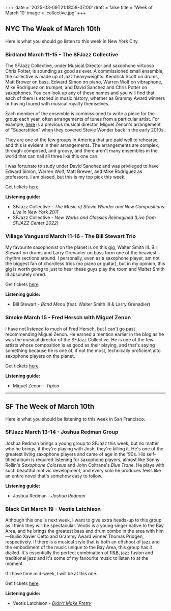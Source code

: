 +++
date = '2025-03-09T21:18:58-07:00'
draft = false
title = 'Week of March 10'
image = 'collective.jpg'
+++
## NYC The Week of March 10th
Here is what you should go listen to this week in New York City.

### Birdland March 11-15 - The SFJazz Collective
The SFJazz Collective, under Musical Director and saxophone virtuoso Chris Potter, is sounding as good as ever. A commissioned small ensemble, the collective is made up of jazz heavyweights: Kendrick Scott on drums, Matt Brewer on bass, Edward Simon on piano, Warren Wolf on vibraphone, Mike Rodriguez on trumpet, and David Sanchez and Chris Potter on saxophones. You can look up any of these names and you will find that each of them is etched in music history, whether as Grammy Award winners or having toured with musical royalty themselves.

Each member of the ensemble is commissioned to write a piece for the group each year, often arrangements of tunes from a particular artist. For example, [here](https://www.youtube.com/watch?v=bBBZ-2PzSgY) is a previous musical director, Miguel Zenon's arrangement of "Superstition" when they covered Stevie Wonder back in the early 2010s.  

They are one of the few groups in America that are paid well to rehearse, and this is evident in their arrangements. The arrangements are complex, through-composed, and groovy, and there aren't many ensembles in the world that can nail all three like this one can.

I was fortunate to study under David Sanchez and was privileged to have Edward Simon, Warren Wolf, Matt Brewer, and Mike Rodriguez as professors. I am biased, but this is my top pick this week.

Get tickets [here](https://www.birdlandjazz.com/).

**Listening guide:**  
- SFJazz Collective - *The Music of Stevie Wonder and New Compositions: Live in New York 2011*  
- SFJazz Collective - *New Works and Classics Reimagined (Live from SFJAZZ Center 2022)*  

### Village Vanguard March 11-16 - The Bill Stewart Trio
My favourite saxophonist on the planet is on this gig, Walter Smith III. Bill Stewart on drums and Larry Grenadier on bass form one of the heaviest rhythm sections around. I personally, even as a saxophone player, am not the biggest fan of chordless trios (no piano or guitar), but in my opinion, this gig is worth going to just to hear these guys play the room and Walter Smith III absolutely shred.

Get tickets [here](https://villagevanguard.com/).

**Listening guide:**  
- Bill Stewart - *Band Menu* (feat. Walter Smith III & Larry Grenadier)  

### Smoke March 15 - Fred Hersch with Miguel Zenon
I have not listened to much of Fred Hersch, but I can't go past recommending Miguel Zenon. He earned a mention earlier in the blog as he was the musical director of the SFJazz Collective. He is one of the few artists whose composition is as good as their playing, and that's saying something because he is one of, if not the most, technically proficient alto saxophone players on the planet.

Get tickets [here](https://tickets.smokejazz.com/).

**Listening guide:**  
- Miguel Zenon - *Tipico*  

---

## SF The Week of March 10th
Here is what you should be listening to this week in San Francisco.

### SFJazz March 13-14 - Joshua Redman Group
Joshua Redman brings a young group to SFJazz this week, but no matter who he brings, if they're playing with Josh, they're killing it. He's one of the greatest living saxophone players and came of age in the '90s. His self-titled album is required listening for saxophone players, almost like Sonny Rollin's *Saxophone Colossus* and John Coltrane's *Blue Trane*. He plays with such beautiful motivic development, and every solo he produces feels like an entire novel that's somehow easy to follow.

**Listening guide:**  
- Joshua Redman - *Joshua Redman*  

### Black Cat March 19 - Veotis Latchison
Although this one is next week, I want to give extra heads-up to this group as I think they will be spectacular. Veotis is a young singer native to the Bay Area, and he brings the greatest bass and drum combo in the area with him—Guilio Xavier Cetto and Grammy Award winner Thomas Pridgen, respectively. If there is a musical style that is both an offshoot of jazz and the embodiment of the music unique to the Bay Area, this group has it dialled. It's essentially the perfect combination of R&B, jazz fusion and traditional jazz and it's some of my favourite music to listen to at the moment.

If I have time mid-week, I will be at this one.

Get tickets [here](https://blackcatsf.turntabletickets.com/).

**Listening guide:**  
- Veotis Latchison - [*Didn't Make Pretty*](https://www.youtube.com/watch?v=loa9YqtC0g0)  

